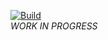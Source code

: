 
[![Build](https://travis-ci.org/gbbr/gomez.svg?branch=master)](https://travis-ci.org/gbbr/gomez)  
_WORK IN PROGRESS_
